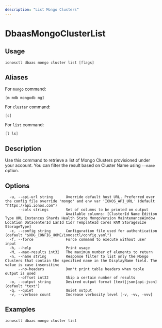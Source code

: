 ```yaml
---
description: "List Mongo Clusters"
---
```


# DbaasMongoClusterList

## Usage

```text
ionosctl dbaas mongo cluster list [flags]
```

## Aliases

For `mongo` command:

```text
[m mdb mongodb mg]
```

For `cluster` command:

```text
[c]
```

For `list` command:

```text
[l ls]
```

## Description

Use this command to retrieve a list of Mongo Clusters provisioned under your account. You can filter the result based on Cluster Name using `--name` option.

## Options

```text
  -u, --api-url string      Override default host URL. Preferred over the config file override 'mongo' and env var 'IONOS_API_URL' (default "https://api.ionos.com")
      --cols strings        Set of columns to be printed on output 
                            Available columns: [ClusterId Name Edition Type URL Instances Shards Health State MongoVersion MaintenanceWindow Location DatacenterId LanId Cidr TemplateId Cores RAM StorageSize StorageType]
  -c, --config string       Configuration file used for authentication (default "$XDG_CONFIG_HOME/ionosctl/config.yaml")
  -f, --force               Force command to execute without user input
  -h, --help                Print usage
  -M, --max-results int32   The maximum number of elements to return
  -n, --name string         Response filter to list only the Mongo Clusters that contain the specified name in the DisplayName field. The value is case insensitive
      --no-headers          Don't print table headers when table output is used
      --offset int32        Skip a certain number of results
  -o, --output string       Desired output format [text|json|api-json] (default "text")
  -q, --quiet               Quiet output
  -v, --verbose count       Increase verbosity level [-v, -vv, -vvv]
```

## Examples

```text
ionosctl dbaas mongo cluster list
```

